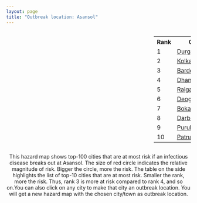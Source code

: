 ```yaml
---
layout: page
title: "Outbreak location: Asansol"
---
```

<div style="width: 100%; overflow: auto;">
<div style="width: 75%; float: left;">
<div id="mapid">
<script src="https://buda-magenta.github.io/hazard_map/load_map.js"></script>

<script>
var marker_outbreak = L.marker([23.687130, 86.974659],{"autoPan": true}).addTo(map); marker_outbreak.bindTooltip("Asansol").openTooltip();

var circle_1 = L.circle([23.535048, 87.338043], {"pane": "markerPane", "color": "red", "fill": true, "fillOpacity": 0.2, "fillRule": "evenodd", "lineCap": "round", "lineJoin": "round", "opacity": 1.0, "radius": 63969, "stroke": true, "weight": 3}).addTo(map);
circle_1.bindTooltip("Durgapur<br>rank: 1<br>hazard index: 0.063969")
circle_1.bindPopup('<a href="https://buda-magenta.github.io/hazard_map/Durgapur">Durgapur</a>')

var circle_2 = L.circle([22.541418, 88.357691], {"pane": "markerPane", "color": "red", "fill": true, "fillOpacity": 0.2, "fillRule": "evenodd", "lineCap": "round", "lineJoin": "round", "opacity": 1.0, "radius": 55502, "stroke": true, "weight": 3}).addTo(map);
circle_2.bindTooltip("Kolkata<br>rank: 2<br>hazard index: 0.055502")
circle_2.bindPopup('<a href="https://buda-magenta.github.io/hazard_map/Kolkata">Kolkata</a>')

var circle_3 = L.circle([23.250000, 87.750000], {"pane": "markerPane", "color": "red", "fill": true, "fillOpacity": 0.2, "fillRule": "evenodd", "lineCap": "round", "lineJoin": "round", "opacity": 1.0, "radius": 31359, "stroke": true, "weight": 3}).addTo(map);
circle_3.bindTooltip("Barddhaman<br>rank: 3<br>hazard index: 0.031359")
circle_3.bindPopup('<a href="https://buda-magenta.github.io/hazard_map/Barddhaman">Barddhaman</a>')

var circle_4 = L.circle([23.795281, 86.430964], {"pane": "markerPane", "color": "red", "fill": true, "fillOpacity": 0.2, "fillRule": "evenodd", "lineCap": "round", "lineJoin": "round", "opacity": 1.0, "radius": 23982, "stroke": true, "weight": 3}).addTo(map);
circle_4.bindTooltip("Dhanbad<br>rank: 4<br>hazard index: 0.023982")
circle_4.bindPopup('<a href="https://buda-magenta.github.io/hazard_map/Dhanbad">Dhanbad</a>')

var circle_5 = L.circle([25.680654, 88.124646], {"pane": "markerPane", "color": "red", "fill": true, "fillOpacity": 0.2, "fillRule": "evenodd", "lineCap": "round", "lineJoin": "round", "opacity": 1.0, "radius": 20693, "stroke": true, "weight": 3}).addTo(map);
circle_5.bindTooltip("Raiganj<br>rank: 5<br>hazard index: 0.020693")
circle_5.bindPopup('<a href="https://buda-magenta.github.io/hazard_map/Raiganj">Raiganj</a>')

var circle_6 = L.circle([24.476642, 86.606732], {"pane": "markerPane", "color": "red", "fill": true, "fillOpacity": 0.2, "fillRule": "evenodd", "lineCap": "round", "lineJoin": "round", "opacity": 1.0, "radius": 18217, "stroke": true, "weight": 3}).addTo(map);
circle_6.bindTooltip("Deoghar<br>rank: 6<br>hazard index: 0.018217")
circle_6.bindPopup('<a href="https://buda-magenta.github.io/hazard_map/Deoghar">Deoghar</a>')

var circle_7 = L.circle([23.699128, 85.991069], {"pane": "markerPane", "color": "red", "fill": true, "fillOpacity": 0.2, "fillRule": "evenodd", "lineCap": "round", "lineJoin": "round", "opacity": 1.0, "radius": 15572, "stroke": true, "weight": 3}).addTo(map);
circle_7.bindTooltip("Bokaro<br>rank: 7<br>hazard index: 0.015572")
circle_7.bindPopup('<a href="https://buda-magenta.github.io/hazard_map/Bokaro">Bokaro</a>')

var circle_8 = L.circle([26.083143, 86.032571], {"pane": "markerPane", "color": "red", "fill": true, "fillOpacity": 0.2, "fillRule": "evenodd", "lineCap": "round", "lineJoin": "round", "opacity": 1.0, "radius": 14814, "stroke": true, "weight": 3}).addTo(map);
circle_8.bindTooltip("Darbhanga<br>rank: 8<br>hazard index: 0.014815")
circle_8.bindPopup('<a href="https://buda-magenta.github.io/hazard_map/Darbhanga">Darbhanga</a>')

var circle_9 = L.circle([23.332200, 86.361600], {"pane": "markerPane", "color": "red", "fill": true, "fillOpacity": 0.2, "fillRule": "evenodd", "lineCap": "round", "lineJoin": "round", "opacity": 1.0, "radius": 14653, "stroke": true, "weight": 3}).addTo(map);
circle_9.bindTooltip("Purulia<br>rank: 9<br>hazard index: 0.014654")
circle_9.bindPopup('<a href="https://buda-magenta.github.io/hazard_map/Purulia">Purulia</a>')

var circle_10 = L.circle([25.609324, 85.123525], {"pane": "markerPane", "color": "red", "fill": true, "fillOpacity": 0.2, "fillRule": "evenodd", "lineCap": "round", "lineJoin": "round", "opacity": 1.0, "radius": 9913, "stroke": true, "weight": 3}).addTo(map);
circle_10.bindTooltip("Patna<br>rank: 10<br>hazard index: 0.009913")
circle_10.bindPopup('<a href="https://buda-magenta.github.io/hazard_map/Patna">Patna</a>')

var circle_11 = L.circle([23.370035, 85.325013], {"pane": "markerPane", "color": "red", "fill": true, "fillOpacity": 0.2, "fillRule": "evenodd", "lineCap": "round", "lineJoin": "round", "opacity": 1.0, "radius": 9683, "stroke": true, "weight": 3}).addTo(map);
circle_11.bindTooltip("Ranchi<br>rank: 11<br>hazard index: 0.009683")
circle_11.bindPopup('<a href="https://buda-magenta.github.io/hazard_map/Ranchi">Ranchi</a>')

var circle_12 = L.circle([26.148658, 85.340013], {"pane": "markerPane", "color": "red", "fill": true, "fillOpacity": 0.2, "fillRule": "evenodd", "lineCap": "round", "lineJoin": "round", "opacity": 1.0, "radius": 9306, "stroke": true, "weight": 3}).addTo(map);
circle_12.bindTooltip("Muzaffarpur<br>rank: 12<br>hazard index: 0.009306")
circle_12.bindPopup('<a href="https://buda-magenta.github.io/hazard_map/Muzaffarpur">Muzaffarpur</a>')

var circle_13 = L.circle([22.801519, 86.202958], {"pane": "markerPane", "color": "red", "fill": true, "fillOpacity": 0.2, "fillRule": "evenodd", "lineCap": "round", "lineJoin": "round", "opacity": 1.0, "radius": 7314, "stroke": true, "weight": 3}).addTo(map);
circle_13.bindTooltip("Jamshedpur<br>rank: 13<br>hazard index: 0.007314")
circle_13.bindPopup('<a href="https://buda-magenta.github.io/hazard_map/Jamshedpur">Jamshedpur</a>')

var circle_14 = L.circle([23.730215, 86.839671], {"pane": "markerPane", "color": "red", "fill": true, "fillOpacity": 0.2, "fillRule": "evenodd", "lineCap": "round", "lineJoin": "round", "opacity": 1.0, "radius": 6887, "stroke": true, "weight": 3}).addTo(map);
circle_14.bindTooltip("Kulti<br>rank: 14<br>hazard index: 0.006887")
circle_14.bindPopup('<a href="https://buda-magenta.github.io/hazard_map/Kulti">Kulti</a>')

var circle_15 = L.circle([25.286698, 87.132254], {"pane": "markerPane", "color": "red", "fill": true, "fillOpacity": 0.2, "fillRule": "evenodd", "lineCap": "round", "lineJoin": "round", "opacity": 1.0, "radius": 4732, "stroke": true, "weight": 3}).addTo(map);
circle_15.bindTooltip("Bhagalpur<br>rank: 15<br>hazard index: 0.004732")
circle_15.bindPopup('<a href="https://buda-magenta.github.io/hazard_map/Bhagalpur">Bhagalpur</a>')

var circle_16 = L.circle([25.133173, 86.525040], {"pane": "markerPane", "color": "red", "fill": true, "fillOpacity": 0.2, "fillRule": "evenodd", "lineCap": "round", "lineJoin": "round", "opacity": 1.0, "radius": 3022, "stroke": true, "weight": 3}).addTo(map);
circle_16.bindTooltip("Kharagpur<br>rank: 16<br>hazard index: 0.003022")
circle_16.bindPopup('<a href="https://buda-magenta.github.io/hazard_map/Kharagpur">Kharagpur</a>')

var circle_17 = L.circle([25.773344, 84.784977], {"pane": "markerPane", "color": "red", "fill": true, "fillOpacity": 0.2, "fillRule": "evenodd", "lineCap": "round", "lineJoin": "round", "opacity": 1.0, "radius": 2603, "stroke": true, "weight": 3}).addTo(map);
circle_17.bindTooltip("Chapra<br>rank: 17<br>hazard index: 0.002603")
circle_17.bindPopup('<a href="https://buda-magenta.github.io/hazard_map/Chapra">Chapra</a>')

var circle_18 = L.circle([25.720581, 85.255560], {"pane": "markerPane", "color": "red", "fill": true, "fillOpacity": 0.2, "fillRule": "evenodd", "lineCap": "round", "lineJoin": "round", "opacity": 1.0, "radius": 2464, "stroke": true, "weight": 3}).addTo(map);
circle_18.bindTooltip("Hajipur<br>rank: 18<br>hazard index: 0.002465")
circle_18.bindPopup('<a href="https://buda-magenta.github.io/hazard_map/Hajipur">Hajipur</a>')

var circle_19 = L.circle([22.695034, 88.377060], {"pane": "markerPane", "color": "red", "fill": true, "fillOpacity": 0.2, "fillRule": "evenodd", "lineCap": "round", "lineJoin": "round", "opacity": 1.0, "radius": 2399, "stroke": true, "weight": 3}).addTo(map);
circle_19.bindTooltip("Panihati<br>rank: 19<br>hazard index: 0.002399")
circle_19.bindPopup('<a href="https://buda-magenta.github.io/hazard_map/Panihati">Panihati</a>')

var circle_20 = L.circle([24.796436, 85.007956], {"pane": "markerPane", "color": "red", "fill": true, "fillOpacity": 0.2, "fillRule": "evenodd", "lineCap": "round", "lineJoin": "round", "opacity": 1.0, "radius": 2208, "stroke": true, "weight": 3}).addTo(map);
circle_20.bindTooltip("Gaya<br>rank: 20<br>hazard index: 0.002208")
circle_20.bindPopup('<a href="https://buda-magenta.github.io/hazard_map/Gaya">Gaya</a>')

var circle_21 = L.circle([22.670728, 88.376342], {"pane": "markerPane", "color": "red", "fill": true, "fillOpacity": 0.2, "fillRule": "evenodd", "lineCap": "round", "lineJoin": "round", "opacity": 1.0, "radius": 2097, "stroke": true, "weight": 3}).addTo(map);
circle_21.bindTooltip("Kamarhati<br>rank: 21<br>hazard index: 0.002097")
circle_21.bindPopup('<a href="https://buda-magenta.github.io/hazard_map/Kamarhati">Kamarhati</a>')

var circle_22 = L.circle([24.965712, 88.127778], {"pane": "markerPane", "color": "red", "fill": true, "fillOpacity": 0.2, "fillRule": "evenodd", "lineCap": "round", "lineJoin": "round", "opacity": 1.0, "radius": 1952, "stroke": true, "weight": 3}).addTo(map);
circle_22.bindTooltip("English Bazar<br>rank: 22<br>hazard index: 0.001953")
circle_22.bindPopup('<a href="https://buda-magenta.github.io/hazard_map/English_Bazar">English Bazar</a>')

var circle_23 = L.circle([22.890183, 88.426939], {"pane": "markerPane", "color": "red", "fill": true, "fillOpacity": 0.2, "fillRule": "evenodd", "lineCap": "round", "lineJoin": "round", "opacity": 1.0, "radius": 1909, "stroke": true, "weight": 3}).addTo(map);
circle_23.bindTooltip("Naihati<br>rank: 23<br>hazard index: 0.001910")
circle_23.bindPopup('<a href="https://buda-magenta.github.io/hazard_map/Naihati">Naihati</a>')

var circle_24 = L.circle([25.572433, 83.609605], {"pane": "markerPane", "color": "red", "fill": true, "fillOpacity": 0.2, "fillRule": "evenodd", "lineCap": "round", "lineJoin": "round", "opacity": 1.0, "radius": 1845, "stroke": true, "weight": 3}).addTo(map);
circle_24.bindTooltip("Medinipur<br>rank: 24<br>hazard index: 0.001846")
circle_24.bindPopup('<a href="https://buda-magenta.github.io/hazard_map/Medinipur">Medinipur</a>')

var circle_25 = L.circle([23.131954, 87.207397], {"pane": "markerPane", "color": "red", "fill": true, "fillOpacity": 0.2, "fillRule": "evenodd", "lineCap": "round", "lineJoin": "round", "opacity": 1.0, "radius": 1810, "stroke": true, "weight": 3}).addTo(map);
circle_25.bindTooltip("Bankura<br>rank: 25<br>hazard index: 0.001810")
circle_25.bindPopup('<a href="https://buda-magenta.github.io/hazard_map/Bankura">Bankura</a>')

var circle_26 = L.circle([25.560900, 87.647654], {"pane": "markerPane", "color": "red", "fill": true, "fillOpacity": 0.2, "fillRule": "evenodd", "lineCap": "round", "lineJoin": "round", "opacity": 1.0, "radius": 1648, "stroke": true, "weight": 3}).addTo(map);
circle_26.bindTooltip("Katihar<br>rank: 26<br>hazard index: 0.001648")
circle_26.bindPopup('<a href="https://buda-magenta.github.io/hazard_map/Katihar">Katihar</a>')

var circle_27 = L.circle([22.591260, 88.390964], {"pane": "markerPane", "color": "red", "fill": true, "fillOpacity": 0.2, "fillRule": "evenodd", "lineCap": "round", "lineJoin": "round", "opacity": 1.0, "radius": 1624, "stroke": true, "weight": 3}).addTo(map);
circle_27.bindTooltip("Bidhan Nagar<br>rank: 27<br>hazard index: 0.001625")
circle_27.bindPopup('<a href="https://buda-magenta.github.io/hazard_map/Bidhan_Nagar">Bidhan Nagar</a>')

var circle_28 = L.circle([22.028124, 88.063265], {"pane": "markerPane", "color": "red", "fill": true, "fillOpacity": 0.2, "fillRule": "evenodd", "lineCap": "round", "lineJoin": "round", "opacity": 1.0, "radius": 1582, "stroke": true, "weight": 3}).addTo(map);
circle_28.bindTooltip("Haldia<br>rank: 28<br>hazard index: 0.001582")
circle_28.bindPopup('<a href="https://buda-magenta.github.io/hazard_map/Haldia">Haldia</a>')

var circle_29 = L.circle([22.782355, 86.159003], {"pane": "markerPane", "color": "red", "fill": true, "fillOpacity": 0.2, "fillRule": "evenodd", "lineCap": "round", "lineJoin": "round", "opacity": 1.0, "radius": 1578, "stroke": true, "weight": 3}).addTo(map);
circle_29.bindTooltip("Adityapur<br>rank: 29<br>hazard index: 0.001578")
circle_29.bindPopup('<a href="https://buda-magenta.github.io/hazard_map/Adityapur">Adityapur</a>')

var circle_30 = L.circle([22.508621, 88.253218], {"pane": "markerPane", "color": "red", "fill": true, "fillOpacity": 0.2, "fillRule": "evenodd", "lineCap": "round", "lineJoin": "round", "opacity": 1.0, "radius": 1409, "stroke": true, "weight": 3}).addTo(map);
circle_30.bindTooltip("Maheshtala<br>rank: 30<br>hazard index: 0.001409")
circle_30.bindPopup('<a href="https://buda-magenta.github.io/hazard_map/Maheshtala">Maheshtala</a>')

var circle_31 = L.circle([26.671329, 83.364583], {"pane": "markerPane", "color": "red", "fill": true, "fillOpacity": 0.2, "fillRule": "evenodd", "lineCap": "round", "lineJoin": "round", "opacity": 1.0, "radius": 1224, "stroke": true, "weight": 3}).addTo(map);
circle_31.bindTooltip("Gorakhpur<br>rank: 31<br>hazard index: 0.001225")
circle_31.bindPopup('<a href="https://buda-magenta.github.io/hazard_map/Gorakhpur">Gorakhpur</a>')

var circle_32 = L.circle([22.646958, 88.343612], {"pane": "markerPane", "color": "red", "fill": true, "fillOpacity": 0.2, "fillRule": "evenodd", "lineCap": "round", "lineJoin": "round", "opacity": 1.0, "radius": 1192, "stroke": true, "weight": 3}).addTo(map);
circle_32.bindTooltip("Bally<br>rank: 32<br>hazard index: 0.001192")
circle_32.bindPopup('<a href="https://buda-magenta.github.io/hazard_map/Bally">Bally</a>')

var circle_33 = L.circle([22.870214, 88.419608], {"pane": "markerPane", "color": "red", "fill": true, "fillOpacity": 0.2, "fillRule": "evenodd", "lineCap": "round", "lineJoin": "round", "opacity": 1.0, "radius": 1085, "stroke": true, "weight": 3}).addTo(map);
circle_33.bindTooltip("Barrackpur<br>rank: 33<br>hazard index: 0.001086")
circle_33.bindPopup('<a href="https://buda-magenta.github.io/hazard_map/Barrackpur">Barrackpur</a>')

var circle_34 = L.circle([22.754995, 88.341667], {"pane": "markerPane", "color": "red", "fill": true, "fillOpacity": 0.2, "fillRule": "evenodd", "lineCap": "round", "lineJoin": "round", "opacity": 1.0, "radius": 1018, "stroke": true, "weight": 3}).addTo(map);
circle_34.bindTooltip("Serampore<br>rank: 34<br>hazard index: 0.001018")
circle_34.bindPopup('<a href="https://buda-magenta.github.io/hazard_map/Serampore">Serampore</a>')

var circle_35 = L.circle([24.379576, 88.585573], {"pane": "markerPane", "color": "red", "fill": true, "fillOpacity": 0.2, "fillRule": "evenodd", "lineCap": "round", "lineJoin": "round", "opacity": 1.0, "radius": 1008, "stroke": true, "weight": 3}).addTo(map);
circle_35.bindTooltip("Baharampur<br>rank: 35<br>hazard index: 0.001009")
circle_35.bindPopup('<a href="https://buda-magenta.github.io/hazard_map/Baharampur">Baharampur</a>')

var circle_36 = L.circle([25.877933, 84.119959], {"pane": "markerPane", "color": "red", "fill": true, "fillOpacity": 0.2, "fillRule": "evenodd", "lineCap": "round", "lineJoin": "round", "opacity": 1.0, "radius": 999, "stroke": true, "weight": 3}).addTo(map);
circle_36.bindTooltip("Ballia<br>rank: 36<br>hazard index: 0.000999")
circle_36.bindPopup('<a href="https://buda-magenta.github.io/hazard_map/Ballia">Ballia</a>')

var circle_37 = L.circle([26.669512, 84.957411], {"pane": "markerPane", "color": "red", "fill": true, "fillOpacity": 0.2, "fillRule": "evenodd", "lineCap": "round", "lineJoin": "round", "opacity": 1.0, "radius": 959, "stroke": true, "weight": 3}).addTo(map);
circle_37.bindTooltip("Motihari<br>rank: 37<br>hazard index: 0.000959")
circle_37.bindPopup('<a href="https://buda-magenta.github.io/hazard_map/Motihari">Motihari</a>')

var circle_38 = L.circle([22.717624, 88.488953], {"pane": "markerPane", "color": "red", "fill": true, "fillOpacity": 0.2, "fillRule": "evenodd", "lineCap": "round", "lineJoin": "round", "opacity": 1.0, "radius": 917, "stroke": true, "weight": 3}).addTo(map);
circle_38.bindTooltip("Barasat<br>rank: 38<br>hazard index: 0.000918")
circle_38.bindPopup('<a href="https://buda-magenta.github.io/hazard_map/Barasat">Barasat</a>')

var circle_39 = L.circle([26.838100, 80.934600], {"pane": "markerPane", "color": "red", "fill": true, "fillOpacity": 0.2, "fillRule": "evenodd", "lineCap": "round", "lineJoin": "round", "opacity": 1.0, "radius": 846, "stroke": true, "weight": 3}).addTo(map);
circle_39.bindTooltip("Lucknow<br>rank: 39<br>hazard index: 0.000846")
circle_39.bindPopup('<a href="https://buda-magenta.github.io/hazard_map/Lucknow">Lucknow</a>')

var circle_40 = L.circle([25.220812, 86.517204], {"pane": "markerPane", "color": "red", "fill": true, "fillOpacity": 0.2, "fillRule": "evenodd", "lineCap": "round", "lineJoin": "round", "opacity": 1.0, "radius": 818, "stroke": true, "weight": 3}).addTo(map);
circle_40.bindTooltip("Munger<br>rank: 40<br>hazard index: 0.000819")
circle_40.bindPopup('<a href="https://buda-magenta.github.io/hazard_map/Munger">Munger</a>')

var circle_41 = L.circle([22.472223, 88.093845], {"pane": "markerPane", "color": "red", "fill": true, "fillOpacity": 0.2, "fillRule": "evenodd", "lineCap": "round", "lineJoin": "round", "opacity": 1.0, "radius": 812, "stroke": true, "weight": 3}).addTo(map);
circle_41.bindTooltip("Uluberia<br>rank: 41<br>hazard index: 0.000813")
circle_41.bindPopup('<a href="https://buda-magenta.github.io/hazard_map/Uluberia">Uluberia</a>')

var circle_42 = L.circle([26.716413, 88.430992], {"pane": "markerPane", "color": "red", "fill": true, "fillOpacity": 0.2, "fillRule": "evenodd", "lineCap": "round", "lineJoin": "round", "opacity": 1.0, "radius": 804, "stroke": true, "weight": 3}).addTo(map);
circle_42.bindTooltip("Siliguri<br>rank: 42<br>hazard index: 0.000805")
circle_42.bindPopup('<a href="https://buda-magenta.github.io/hazard_map/Siliguri">Siliguri</a>')

var circle_43 = L.circle([21.735348, 81.944459], {"pane": "markerPane", "color": "red", "fill": true, "fillOpacity": 0.2, "fillRule": "evenodd", "lineCap": "round", "lineJoin": "round", "opacity": 1.0, "radius": 804, "stroke": true, "weight": 3}).addTo(map);
circle_43.bindTooltip("Bhatpara<br>rank: 43<br>hazard index: 0.000804")
circle_43.bindPopup('<a href="https://buda-magenta.github.io/hazard_map/Bhatpara">Bhatpara</a>')

var circle_44 = L.circle([28.651718, 77.221939], {"pane": "markerPane", "color": "red", "fill": true, "fillOpacity": 0.2, "fillRule": "evenodd", "lineCap": "round", "lineJoin": "round", "opacity": 1.0, "radius": 800, "stroke": true, "weight": 3}).addTo(map);
circle_44.bindTooltip("Delhi<br>rank: 44<br>hazard index: 0.000801")
circle_44.bindPopup('<a href="https://buda-magenta.github.io/hazard_map/Delhi">Delhi</a>')

var circle_45 = L.circle([22.920982, 88.437022], {"pane": "markerPane", "color": "red", "fill": true, "fillOpacity": 0.2, "fillRule": "evenodd", "lineCap": "round", "lineJoin": "round", "opacity": 1.0, "radius": 785, "stroke": true, "weight": 3}).addTo(map);
circle_45.bindTooltip("Halisahar<br>rank: 45<br>hazard index: 0.000785")
circle_45.bindPopup('<a href="https://buda-magenta.github.io/hazard_map/Halisahar">Halisahar</a>')

var circle_46 = L.circle([22.707369, 88.374437], {"pane": "markerPane", "color": "red", "fill": true, "fillOpacity": 0.2, "fillRule": "evenodd", "lineCap": "round", "lineJoin": "round", "opacity": 1.0, "radius": 757, "stroke": true, "weight": 3}).addTo(map);
circle_46.bindTooltip("Baranagar<br>rank: 46<br>hazard index: 0.000757")
circle_46.bindPopup('<a href="https://buda-magenta.github.io/hazard_map/Baranagar">Baranagar</a>')

var circle_47 = L.circle([22.949011, 88.435910], {"pane": "markerPane", "color": "red", "fill": true, "fillOpacity": 0.2, "fillRule": "evenodd", "lineCap": "round", "lineJoin": "round", "opacity": 1.0, "radius": 755, "stroke": true, "weight": 3}).addTo(map);
circle_47.bindTooltip("Kanchrapara<br>rank: 47<br>hazard index: 0.000756")
circle_47.bindPopup('<a href="https://buda-magenta.github.io/hazard_map/Kanchrapara">Kanchrapara</a>')

var circle_48 = L.circle([23.160894, 79.949770], {"pane": "markerPane", "color": "red", "fill": true, "fillOpacity": 0.2, "fillRule": "evenodd", "lineCap": "round", "lineJoin": "round", "opacity": 1.0, "radius": 691, "stroke": true, "weight": 3}).addTo(map);
circle_48.bindTooltip("Jabalpur<br>rank: 48<br>hazard index: 0.000692")
circle_48.bindPopup('<a href="https://buda-magenta.github.io/hazard_map/Jabalpur">Jabalpur</a>')

var circle_49 = L.circle([23.967515, 85.438846], {"pane": "markerPane", "color": "red", "fill": true, "fillOpacity": 0.2, "fillRule": "evenodd", "lineCap": "round", "lineJoin": "round", "opacity": 1.0, "radius": 680, "stroke": true, "weight": 3}).addTo(map);
circle_49.bindTooltip("Hazaribagh<br>rank: 49<br>hazard index: 0.000680")
circle_49.bindPopup('<a href="https://buda-magenta.github.io/hazard_map/Hazaribagh">Hazaribagh</a>')

var circle_50 = L.circle([22.794910, 88.331772], {"pane": "markerPane", "color": "red", "fill": true, "fillOpacity": 0.2, "fillRule": "evenodd", "lineCap": "round", "lineJoin": "round", "opacity": 1.0, "radius": 654, "stroke": true, "weight": 3}).addTo(map);
circle_50.bindTooltip("Baidyabati<br>rank: 50<br>hazard index: 0.000654")
circle_50.bindPopup('<a href="https://buda-magenta.github.io/hazard_map/Baidyabati">Baidyabati</a>')

var circle_51 = L.circle([22.694792, 88.453018], {"pane": "markerPane", "color": "red", "fill": true, "fillOpacity": 0.2, "fillRule": "evenodd", "lineCap": "round", "lineJoin": "round", "opacity": 1.0, "radius": 624, "stroke": true, "weight": 3}).addTo(map);
circle_51.bindTooltip("Madhyamgram<br>rank: 51<br>hazard index: 0.000625")
circle_51.bindPopup('<a href="https://buda-magenta.github.io/hazard_map/Madhyamgram">Madhyamgram</a>')

var circle_52 = L.circle([19.075990, 72.877393], {"pane": "markerPane", "color": "red", "fill": true, "fillOpacity": 0.2, "fillRule": "evenodd", "lineCap": "round", "lineJoin": "round", "opacity": 1.0, "radius": 607, "stroke": true, "weight": 3}).addTo(map);
circle_52.bindTooltip("Mumbai<br>rank: 52<br>hazard index: 0.000607")
circle_52.bindPopup('<a href="https://buda-magenta.github.io/hazard_map/Mumbai">Mumbai</a>')

var circle_53 = L.circle([22.741920, 88.379201], {"pane": "markerPane", "color": "red", "fill": true, "fillOpacity": 0.2, "fillRule": "evenodd", "lineCap": "round", "lineJoin": "round", "opacity": 1.0, "radius": 605, "stroke": true, "weight": 3}).addTo(map);
circle_53.bindTooltip("Titagarh<br>rank: 53<br>hazard index: 0.000605")
circle_53.bindPopup('<a href="https://buda-magenta.github.io/hazard_map/Titagarh">Titagarh</a>')

var circle_54 = L.circle([22.715699, 88.381582], {"pane": "markerPane", "color": "red", "fill": true, "fillOpacity": 0.2, "fillRule": "evenodd", "lineCap": "round", "lineJoin": "round", "opacity": 1.0, "radius": 558, "stroke": true, "weight": 3}).addTo(map);
circle_54.bindTooltip("Khardaha<br>rank: 54<br>hazard index: 0.000559")
circle_54.bindPopup('<a href="https://buda-magenta.github.io/hazard_map/Khardaha">Khardaha</a>')

var circle_55 = L.circle([22.901200, 88.389900], {"pane": "markerPane", "color": "red", "fill": true, "fillOpacity": 0.2, "fillRule": "evenodd", "lineCap": "round", "lineJoin": "round", "opacity": 1.0, "radius": 550, "stroke": true, "weight": 3}).addTo(map);
circle_55.bindTooltip("Hugli-Chinsurah<br>rank: 55<br>hazard index: 0.000550")
circle_55.bindPopup('<a href="https://buda-magenta.github.io/hazard_map/Hugli-Chinsurah">Hugli-Chinsurah</a>')

var circle_56 = L.circle([26.180598, 91.753943], {"pane": "markerPane", "color": "red", "fill": true, "fillOpacity": 0.2, "fillRule": "evenodd", "lineCap": "round", "lineJoin": "round", "opacity": 1.0, "radius": 529, "stroke": true, "weight": 3}).addTo(map);
circle_56.bindTooltip("Guwahati<br>rank: 56<br>hazard index: 0.000530")
circle_56.bindPopup('<a href="https://buda-magenta.github.io/hazard_map/Guwahati">Guwahati</a>')

var circle_57 = L.circle([22.974972, 88.434592], {"pane": "markerPane", "color": "red", "fill": true, "fillOpacity": 0.2, "fillRule": "evenodd", "lineCap": "round", "lineJoin": "round", "opacity": 1.0, "radius": 529, "stroke": true, "weight": 3}).addTo(map);
circle_57.bindTooltip("Kalyani<br>rank: 57<br>hazard index: 0.000530")
circle_57.bindPopup('<a href="https://buda-magenta.github.io/hazard_map/Kalyani">Kalyani</a>')

var circle_58 = L.circle([13.083694, 80.270186], {"pane": "markerPane", "color": "red", "fill": true, "fillOpacity": 0.2, "fillRule": "evenodd", "lineCap": "round", "lineJoin": "round", "opacity": 1.0, "radius": 512, "stroke": true, "weight": 3}).addTo(map);
circle_58.bindTooltip("Chennai<br>rank: 58<br>hazard index: 0.000513")
circle_58.bindPopup('<a href="https://buda-magenta.github.io/hazard_map/Chennai">Chennai</a>')

var circle_59 = L.circle([25.329791, 86.456777], {"pane": "markerPane", "color": "red", "fill": true, "fillOpacity": 0.2, "fillRule": "evenodd", "lineCap": "round", "lineJoin": "round", "opacity": 1.0, "radius": 500, "stroke": true, "weight": 3}).addTo(map);
circle_59.bindTooltip("Jamalpur<br>rank: 59<br>hazard index: 0.000501")
circle_59.bindPopup('<a href="https://buda-magenta.github.io/hazard_map/Jamalpur">Jamalpur</a>')

var circle_60 = L.circle([22.667046, 88.341146], {"pane": "markerPane", "color": "red", "fill": true, "fillOpacity": 0.2, "fillRule": "evenodd", "lineCap": "round", "lineJoin": "round", "opacity": 1.0, "radius": 497, "stroke": true, "weight": 3}).addTo(map);
circle_60.bindTooltip("Uttarpara<br>rank: 60<br>hazard index: 0.000498")
circle_60.bindPopup('<a href="https://buda-magenta.github.io/hazard_map/Uttarpara">Uttarpara</a>')

var circle_61 = L.circle([22.840800, 88.653500], {"pane": "markerPane", "color": "red", "fill": true, "fillOpacity": 0.2, "fillRule": "evenodd", "lineCap": "round", "lineJoin": "round", "opacity": 1.0, "radius": 477, "stroke": true, "weight": 3}).addTo(map);
circle_61.bindTooltip("Habra<br>rank: 61<br>hazard index: 0.000478")
circle_61.bindPopup('<a href="https://buda-magenta.github.io/hazard_map/Habra">Habra</a>')

var circle_62 = L.circle([23.405848, 88.495894], {"pane": "markerPane", "color": "red", "fill": true, "fillOpacity": 0.2, "fillRule": "evenodd", "lineCap": "round", "lineJoin": "round", "opacity": 1.0, "radius": 461, "stroke": true, "weight": 3}).addTo(map);
circle_62.bindTooltip("Krishnanagar<br>rank: 62<br>hazard index: 0.000461")
circle_62.bindPopup('<a href="https://buda-magenta.github.io/hazard_map/Krishnanagar">Krishnanagar</a>')

var circle_63 = L.circle([23.259346, 88.437212], {"pane": "markerPane", "color": "red", "fill": true, "fillOpacity": 0.2, "fillRule": "evenodd", "lineCap": "round", "lineJoin": "round", "opacity": 1.0, "radius": 459, "stroke": true, "weight": 3}).addTo(map);
circle_63.bindTooltip("Santipur<br>rank: 63<br>hazard index: 0.000460")
circle_63.bindPopup('<a href="https://buda-magenta.github.io/hazard_map/Santipur">Santipur</a>')

var circle_64 = L.circle([25.954628, 83.647350], {"pane": "markerPane", "color": "red", "fill": true, "fillOpacity": 0.2, "fillRule": "evenodd", "lineCap": "round", "lineJoin": "round", "opacity": 1.0, "radius": 401, "stroke": true, "weight": 3}).addTo(map);
circle_64.bindTooltip("Maunath Bhanjan<br>rank: 64<br>hazard index: 0.000401")
circle_64.bindPopup('<a href="https://buda-magenta.github.io/hazard_map/Maunath_Bhanjan">Maunath Bhanjan</a>')

var circle_65 = L.circle([26.505476, 93.977739], {"pane": "markerPane", "color": "red", "fill": true, "fillOpacity": 0.2, "fillRule": "evenodd", "lineCap": "round", "lineJoin": "round", "opacity": 1.0, "radius": 397, "stroke": true, "weight": 3}).addTo(map);
circle_65.bindTooltip("Chandan Nagar<br>rank: 65<br>hazard index: 0.000397")
circle_65.bindPopup('<a href="https://buda-magenta.github.io/hazard_map/Chandan_Nagar">Chandan Nagar</a>')

var circle_66 = L.circle([12.979120, 77.591300], {"pane": "markerPane", "color": "red", "fill": true, "fillOpacity": 0.2, "fillRule": "evenodd", "lineCap": "round", "lineJoin": "round", "opacity": 1.0, "radius": 393, "stroke": true, "weight": 3}).addTo(map);
circle_66.bindTooltip("Bangalore<br>rank: 66<br>hazard index: 0.000394")
circle_66.bindPopup('<a href="https://buda-magenta.github.io/hazard_map/Bangalore">Bangalore</a>')

var circle_67 = L.circle([26.460914, 80.321759], {"pane": "markerPane", "color": "red", "fill": true, "fillOpacity": 0.2, "fillRule": "evenodd", "lineCap": "round", "lineJoin": "round", "opacity": 1.0, "radius": 380, "stroke": true, "weight": 3}).addTo(map);
circle_67.bindTooltip("Kanpur<br>rank: 67<br>hazard index: 0.000381")
circle_67.bindPopup('<a href="https://buda-magenta.github.io/hazard_map/Kanpur">Kanpur</a>')

var circle_68 = L.circle([22.726141, 88.343487], {"pane": "markerPane", "color": "red", "fill": true, "fillOpacity": 0.2, "fillRule": "evenodd", "lineCap": "round", "lineJoin": "round", "opacity": 1.0, "radius": 379, "stroke": true, "weight": 3}).addTo(map);
circle_68.bindTooltip("Rishra<br>rank: 68<br>hazard index: 0.000380")
circle_68.bindPopup('<a href="https://buda-magenta.github.io/hazard_map/Rishra">Rishra</a>')

var circle_69 = L.circle([23.388901, 88.372439], {"pane": "markerPane", "color": "red", "fill": true, "fillOpacity": 0.2, "fillRule": "evenodd", "lineCap": "round", "lineJoin": "round", "opacity": 1.0, "radius": 379, "stroke": true, "weight": 3}).addTo(map);
circle_69.bindTooltip("Nabadwip<br>rank: 69<br>hazard index: 0.000379")
circle_69.bindPopup('<a href="https://buda-magenta.github.io/hazard_map/Nabadwip">Nabadwip</a>')

var circle_70 = L.circle([21.237947, 81.633683], {"pane": "markerPane", "color": "red", "fill": true, "fillOpacity": 0.2, "fillRule": "evenodd", "lineCap": "round", "lineJoin": "round", "opacity": 1.0, "radius": 365, "stroke": true, "weight": 3}).addTo(map);
circle_70.bindTooltip("Raipur<br>rank: 70<br>hazard index: 0.000366")
circle_70.bindPopup('<a href="https://buda-magenta.github.io/hazard_map/Raipur">Raipur</a>')

var circle_71 = L.circle([25.623400, 85.041700], {"pane": "markerPane", "color": "red", "fill": true, "fillOpacity": 0.2, "fillRule": "evenodd", "lineCap": "round", "lineJoin": "round", "opacity": 1.0, "radius": 359, "stroke": true, "weight": 3}).addTo(map);
circle_71.bindTooltip("Dinapur Nizamat<br>rank: 71<br>hazard index: 0.000359")
circle_71.bindPopup('<a href="https://buda-magenta.github.io/hazard_map/Dinapur_Nizamat">Dinapur Nizamat</a>')

var circle_72 = L.circle([25.335649, 83.007629], {"pane": "markerPane", "color": "red", "fill": true, "fillOpacity": 0.2, "fillRule": "evenodd", "lineCap": "round", "lineJoin": "round", "opacity": 1.0, "radius": 358, "stroke": true, "weight": 3}).addTo(map);
circle_72.bindTooltip("Varanasi<br>rank: 72<br>hazard index: 0.000359")
circle_72.bindPopup('<a href="https://buda-magenta.github.io/hazard_map/Varanasi">Varanasi</a>')

var circle_73 = L.circle([20.266777, 85.843559], {"pane": "markerPane", "color": "red", "fill": true, "fillOpacity": 0.2, "fillRule": "evenodd", "lineCap": "round", "lineJoin": "round", "opacity": 1.0, "radius": 356, "stroke": true, "weight": 3}).addTo(map);
circle_73.bindTooltip("Bhubaneswar<br>rank: 73<br>hazard index: 0.000356")
circle_73.bindPopup('<a href="https://buda-magenta.github.io/hazard_map/Bhubaneswar">Bhubaneswar</a>')

var circle_74 = L.circle([23.056882, 88.781851], {"pane": "markerPane", "color": "red", "fill": true, "fillOpacity": 0.2, "fillRule": "evenodd", "lineCap": "round", "lineJoin": "round", "opacity": 1.0, "radius": 350, "stroke": true, "weight": 3}).addTo(map);
circle_74.bindTooltip("Bongaon<br>rank: 74<br>hazard index: 0.000350")
circle_74.bindPopup('<a href="https://buda-magenta.github.io/hazard_map/Bongaon">Bongaon</a>')

var circle_75 = L.circle([21.934900, 86.732400], {"pane": "markerPane", "color": "red", "fill": true, "fillOpacity": 0.2, "fillRule": "evenodd", "lineCap": "round", "lineJoin": "round", "opacity": 1.0, "radius": 340, "stroke": true, "weight": 3}).addTo(map);
circle_75.bindTooltip("Baripada<br>rank: 75<br>hazard index: 0.000340")
circle_75.bindPopup('<a href="https://buda-magenta.github.io/hazard_map/Baripada">Baripada</a>')

var circle_76 = L.circle([22.965365, 88.403973], {"pane": "markerPane", "color": "red", "fill": true, "fillOpacity": 0.2, "fillRule": "evenodd", "lineCap": "round", "lineJoin": "round", "opacity": 1.0, "radius": 319, "stroke": true, "weight": 3}).addTo(map);
circle_76.bindTooltip("Bansberia<br>rank: 76<br>hazard index: 0.000319")
circle_76.bindPopup('<a href="https://buda-magenta.github.io/hazard_map/Bansberia">Bansberia</a>')

var circle_77 = L.circle([25.438130, 81.833800], {"pane": "markerPane", "color": "red", "fill": true, "fillOpacity": 0.2, "fillRule": "evenodd", "lineCap": "round", "lineJoin": "round", "opacity": 1.0, "radius": 299, "stroke": true, "weight": 3}).addTo(map);
circle_77.bindTooltip("Allahabad<br>rank: 77<br>hazard index: 0.000299")
circle_77.bindPopup('<a href="https://buda-magenta.github.io/hazard_map/Allahabad">Allahabad</a>')

var circle_78 = L.circle([17.388786, 78.461065], {"pane": "markerPane", "color": "red", "fill": true, "fillOpacity": 0.2, "fillRule": "evenodd", "lineCap": "round", "lineJoin": "round", "opacity": 1.0, "radius": 275, "stroke": true, "weight": 3}).addTo(map);
circle_78.bindTooltip("Hyderabad<br>rank: 78<br>hazard index: 0.000275")
circle_78.bindPopup('<a href="https://buda-magenta.github.io/hazard_map/Hyderabad">Hyderabad</a>')

var circle_79 = L.circle([25.623457, 84.596839], {"pane": "markerPane", "color": "red", "fill": true, "fillOpacity": 0.2, "fillRule": "evenodd", "lineCap": "round", "lineJoin": "round", "opacity": 1.0, "radius": 274, "stroke": true, "weight": 3}).addTo(map);
circle_79.bindTooltip("Arrah<br>rank: 79<br>hazard index: 0.000274")
circle_79.bindPopup('<a href="https://buda-magenta.github.io/hazard_map/Arrah">Arrah</a>')

var circle_80 = L.circle([28.457876, 79.405571], {"pane": "markerPane", "color": "red", "fill": true, "fillOpacity": 0.2, "fillRule": "evenodd", "lineCap": "round", "lineJoin": "round", "opacity": 1.0, "radius": 247, "stroke": true, "weight": 3}).addTo(map);
circle_80.bindTooltip("Bareilly<br>rank: 80<br>hazard index: 0.000248")
circle_80.bindPopup('<a href="https://buda-magenta.github.io/hazard_map/Bareilly">Bareilly</a>')

var circle_81 = L.circle([22.214285, 84.872437], {"pane": "markerPane", "color": "red", "fill": true, "fillOpacity": 0.2, "fillRule": "evenodd", "lineCap": "round", "lineJoin": "round", "opacity": 1.0, "radius": 237, "stroke": true, "weight": 3}).addTo(map);
circle_81.bindTooltip("Raurkela<br>rank: 81<br>hazard index: 0.000238")
circle_81.bindPopup('<a href="https://buda-magenta.github.io/hazard_map/Raurkela">Raurkela</a>')

var circle_82 = L.circle([23.021624, 72.579707], {"pane": "markerPane", "color": "red", "fill": true, "fillOpacity": 0.2, "fillRule": "evenodd", "lineCap": "round", "lineJoin": "round", "opacity": 1.0, "radius": 226, "stroke": true, "weight": 3}).addTo(map);
circle_82.bindTooltip("Ahmedabad<br>rank: 82<br>hazard index: 0.000227")
circle_82.bindPopup('<a href="https://buda-magenta.github.io/hazard_map/Ahmedabad">Ahmedabad</a>')

var circle_83 = L.circle([17.723128, 83.301284], {"pane": "markerPane", "color": "red", "fill": true, "fillOpacity": 0.2, "fillRule": "evenodd", "lineCap": "round", "lineJoin": "round", "opacity": 1.0, "radius": 226, "stroke": true, "weight": 3}).addTo(map);
circle_83.bindTooltip("Visakhapatnam<br>rank: 83<br>hazard index: 0.000227")
circle_83.bindPopup('<a href="https://buda-magenta.github.io/hazard_map/Visakhapatnam">Visakhapatnam</a>')

var circle_84 = L.circle([26.423847, 83.762732], {"pane": "markerPane", "color": "red", "fill": true, "fillOpacity": 0.2, "fillRule": "evenodd", "lineCap": "round", "lineJoin": "round", "opacity": 1.0, "radius": 211, "stroke": true, "weight": 3}).addTo(map);
circle_84.bindTooltip("Deoria<br>rank: 84<br>hazard index: 0.000211")
circle_84.bindPopup('<a href="https://buda-magenta.github.io/hazard_map/Deoria">Deoria</a>')

var circle_85 = L.circle([26.131004, 84.391257], {"pane": "markerPane", "color": "red", "fill": true, "fillOpacity": 0.2, "fillRule": "evenodd", "lineCap": "round", "lineJoin": "round", "opacity": 1.0, "radius": 174, "stroke": true, "weight": 3}).addTo(map);
circle_85.bindTooltip("Siwan<br>rank: 85<br>hazard index: 0.000175")
circle_85.bindPopup('<a href="https://buda-magenta.github.io/hazard_map/Siwan">Siwan</a>')

var circle_86 = L.circle([26.000000, 87.500000], {"pane": "markerPane", "color": "red", "fill": true, "fillOpacity": 0.2, "fillRule": "evenodd", "lineCap": "round", "lineJoin": "round", "opacity": 1.0, "radius": 174, "stroke": true, "weight": 3}).addTo(map);
circle_86.bindTooltip("Purnia<br>rank: 86<br>hazard index: 0.000175")
circle_86.bindPopup('<a href="https://buda-magenta.github.io/hazard_map/Purnia">Purnia</a>')

var circle_87 = L.circle([23.831238, 91.282382], {"pane": "markerPane", "color": "red", "fill": true, "fillOpacity": 0.2, "fillRule": "evenodd", "lineCap": "round", "lineJoin": "round", "opacity": 1.0, "radius": 159, "stroke": true, "weight": 3}).addTo(map);
circle_87.bindTooltip("Agartala<br>rank: 87<br>hazard index: 0.000160")
circle_87.bindPopup('<a href="https://buda-magenta.github.io/hazard_map/Agartala">Agartala</a>')

var circle_88 = L.circle([22.383333, 82.133333], {"pane": "markerPane", "color": "red", "fill": true, "fillOpacity": 0.2, "fillRule": "evenodd", "lineCap": "round", "lineJoin": "round", "opacity": 1.0, "radius": 157, "stroke": true, "weight": 3}).addTo(map);
circle_88.bindTooltip("Bilaspur<br>rank: 88<br>hazard index: 0.000158")
circle_88.bindPopup('<a href="https://buda-magenta.github.io/hazard_map/Bilaspur">Bilaspur</a>')

var circle_89 = L.circle([20.468600, 85.879200], {"pane": "markerPane", "color": "red", "fill": true, "fillOpacity": 0.2, "fillRule": "evenodd", "lineCap": "round", "lineJoin": "round", "opacity": 1.0, "radius": 156, "stroke": true, "weight": 3}).addTo(map);
circle_89.bindTooltip("Cuttack<br>rank: 89<br>hazard index: 0.000156")
circle_89.bindPopup('<a href="https://buda-magenta.github.io/hazard_map/Cuttack">Cuttack</a>')

var circle_90 = L.circle([27.175255, 78.009816], {"pane": "markerPane", "color": "red", "fill": true, "fillOpacity": 0.2, "fillRule": "evenodd", "lineCap": "round", "lineJoin": "round", "opacity": 1.0, "radius": 148, "stroke": true, "weight": 3}).addTo(map);
circle_90.bindTooltip("Agra<br>rank: 90<br>hazard index: 0.000148")
circle_90.bindPopup('<a href="https://buda-magenta.github.io/hazard_map/Agra">Agra</a>')

var circle_91 = L.circle([24.197443, 82.666145], {"pane": "markerPane", "color": "red", "fill": true, "fillOpacity": 0.2, "fillRule": "evenodd", "lineCap": "round", "lineJoin": "round", "opacity": 1.0, "radius": 148, "stroke": true, "weight": 3}).addTo(map);
circle_91.bindTooltip("Singrauli<br>rank: 91<br>hazard index: 0.000148")
circle_91.bindPopup('<a href="https://buda-magenta.github.io/hazard_map/Singrauli">Singrauli</a>')

var circle_92 = L.circle([16.508759, 80.618510], {"pane": "markerPane", "color": "red", "fill": true, "fillOpacity": 0.2, "fillRule": "evenodd", "lineCap": "round", "lineJoin": "round", "opacity": 1.0, "radius": 138, "stroke": true, "weight": 3}).addTo(map);
circle_92.bindTooltip("Vijayawada<br>rank: 92<br>hazard index: 0.000139")
circle_92.bindPopup('<a href="https://buda-magenta.github.io/hazard_map/Vijayawada">Vijayawada</a>')

var circle_93 = L.circle([28.863842, 78.805778], {"pane": "markerPane", "color": "red", "fill": true, "fillOpacity": 0.2, "fillRule": "evenodd", "lineCap": "round", "lineJoin": "round", "opacity": 1.0, "radius": 135, "stroke": true, "weight": 3}).addTo(map);
circle_93.bindTooltip("Moradabad<br>rank: 93<br>hazard index: 0.000135")
circle_93.bindPopup('<a href="https://buda-magenta.github.io/hazard_map/Moradabad">Moradabad</a>')

var circle_94 = L.circle([26.698885, 88.320030], {"pane": "markerPane", "color": "red", "fill": true, "fillOpacity": 0.2, "fillRule": "evenodd", "lineCap": "round", "lineJoin": "round", "opacity": 1.0, "radius": 128, "stroke": true, "weight": 3}).addTo(map);
circle_94.bindTooltip("Bagdogra<br>rank: 94<br>hazard index: 0.000128")
circle_94.bindPopup('<a href="https://buda-magenta.github.io/hazard_map/Bagdogra">Bagdogra</a>')

var circle_95 = L.circle([21.149813, 79.082056], {"pane": "markerPane", "color": "red", "fill": true, "fillOpacity": 0.2, "fillRule": "evenodd", "lineCap": "round", "lineJoin": "round", "opacity": 1.0, "radius": 127, "stroke": true, "weight": 3}).addTo(map);
circle_95.bindTooltip("Nagpur<br>rank: 95<br>hazard index: 0.000128")
circle_95.bindPopup('<a href="https://buda-magenta.github.io/hazard_map/Nagpur">Nagpur</a>')

var circle_96 = L.circle([30.909016, 75.851601], {"pane": "markerPane", "color": "red", "fill": true, "fillOpacity": 0.2, "fillRule": "evenodd", "lineCap": "round", "lineJoin": "round", "opacity": 1.0, "radius": 126, "stroke": true, "weight": 3}).addTo(map);
circle_96.bindTooltip("Ludhiana<br>rank: 96<br>hazard index: 0.000126")
circle_96.bindPopup('<a href="https://buda-magenta.github.io/hazard_map/Ludhiana">Ludhiana</a>')

var circle_97 = L.circle([26.298638, 87.953148], {"pane": "markerPane", "color": "red", "fill": true, "fillOpacity": 0.2, "fillRule": "evenodd", "lineCap": "round", "lineJoin": "round", "opacity": 1.0, "radius": 123, "stroke": true, "weight": 3}).addTo(map);
circle_97.bindTooltip("Kishanganj<br>rank: 97<br>hazard index: 0.000124")
circle_97.bindPopup('<a href="https://buda-magenta.github.io/hazard_map/Kishanganj">Kishanganj</a>')

var circle_98 = L.circle([26.022697, 83.028873], {"pane": "markerPane", "color": "red", "fill": true, "fillOpacity": 0.2, "fillRule": "evenodd", "lineCap": "round", "lineJoin": "round", "opacity": 1.0, "radius": 122, "stroke": true, "weight": 3}).addTo(map);
circle_98.bindTooltip("Azamgarh<br>rank: 98<br>hazard index: 0.000123")
circle_98.bindPopup('<a href="https://buda-magenta.github.io/hazard_map/Azamgarh">Azamgarh</a>')

var circle_99 = L.circle([28.651718, 77.221939], {"pane": "markerPane", "color": "red", "fill": true, "fillOpacity": 0.2, "fillRule": "evenodd", "lineCap": "round", "lineJoin": "round", "opacity": 1.0, "radius": 121, "stroke": true, "weight": 3}).addTo(map);
circle_99.bindTooltip("Dehri<br>rank: 99<br>hazard index: 0.000122")
circle_99.bindPopup('<a href="https://buda-magenta.github.io/hazard_map/Dehri">Dehri</a>')

var circle_100 = L.circle([26.915458, 75.818982], {"pane": "markerPane", "color": "red", "fill": true, "fillOpacity": 0.2, "fillRule": "evenodd", "lineCap": "round", "lineJoin": "round", "opacity": 1.0, "radius": 116, "stroke": true, "weight": 3}).addTo(map);
circle_100.bindTooltip("Jaipur<br>rank: 100<br>hazard index: 0.000117")
circle_100.bindPopup('<a href="https://buda-magenta.github.io/hazard_map/Jaipur">Jaipur</a>')
</script>
</div>
</div>


<div style="width: 20%; float: right;">
<table>
<tr>
<th>Rank</th>
<th>City</th>
</tr>

<tr>
<td>1</td>
<td><a href="https://buda-magenta.github.io/hazard_map/Durgapur">Durgapur</a></td>
</tr>

<tr>
<td>2</td>
<td><a href="https://buda-magenta.github.io/hazard_map/Kolkata">Kolkata</a></td>
</tr>

<tr>
<td>3</td>
<td><a href="https://buda-magenta.github.io/hazard_map/Barddhaman">Barddhaman</a></td>
</tr>

<tr>
<td>4</td>
<td><a href="https://buda-magenta.github.io/hazard_map/Dhanbad">Dhanbad</a></td>
</tr>

<tr>
<td>5</td>
<td><a href="https://buda-magenta.github.io/hazard_map/Raiganj">Raiganj</a></td>
</tr>

<tr>
<td>6</td>
<td><a href="https://buda-magenta.github.io/hazard_map/Deoghar">Deoghar</a></td>
</tr>

<tr>
<td>7</td>
<td><a href="https://buda-magenta.github.io/hazard_map/Bokaro">Bokaro</a></td>
</tr>

<tr>
<td>8</td>
<td><a href="https://buda-magenta.github.io/hazard_map/Darbhanga">Darbhanga</a></td>
</tr>

<tr>
<td>9</td>
<td><a href="https://buda-magenta.github.io/hazard_map/Purulia">Purulia</a></td>
</tr>

<tr>
<td>10</td>
<td><a href="https://buda-magenta.github.io/hazard_map/Patna">Patna</a></td>
</tr>

</table>
</div>
</div>


<p align="center">This hazard map shows top-100 cities that are at most risk if an infectious disease breaks out at Asansol. The size of red circle indicates the relative magnitude of risk. Bigger the circle, more the risk. The table on the side highlights the list of top-10 cities that are at most risk. Smaller the rank, more the risk. Thus, rank 3 is more at risk compared to rank 4, and so on.You can also click on any city to make that city an outbreak location. You will get a new hazard map with the chosen city/town as outbreak location.
</p>